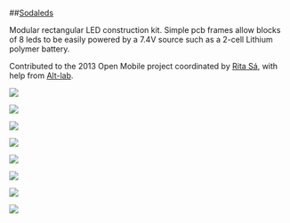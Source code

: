 ##[Sodaleds](http://www.tiago.co.nz/sodaleds.html)

Modular rectangular LED construction kit. Simple pcb frames allow blocks of 8 leds to be easily powered by a 7.4V source such as a 2-cell Lithium polymer battery.

Contributed to the 2013 Open Mobile project coordinated by [Rita Sá](http://www.rita-sa.com/index.html), with help from [Alt-lab](http://altlab.org/).

![](http://farm8.staticflickr.com/7396/10709512273_b15f752e4c_o.jpg)

![](http://farm4.staticflickr.com/3778/10709281685_e9c5e96e80_c.jpg)

![](http://farm8.staticflickr.com/7346/10709401335_fe8afc8981_c.jpg)

![](http://farm4.staticflickr.com/3804/10708499273_5062c3a12c_c.jpg)

![](http://farm4.staticflickr.com/3720/10708455343_434a0c9d5c_c.jpg)

![](http://farm3.staticflickr.com/2836/10708334054_a7f9dfbaa0_c.jpg)

![](http://farm6.staticflickr.com/5539/10708442093_f5db036b38_c.jpg)

![](http://farm8.staticflickr.com/7427/10709123915_65be112679_c.jpg)